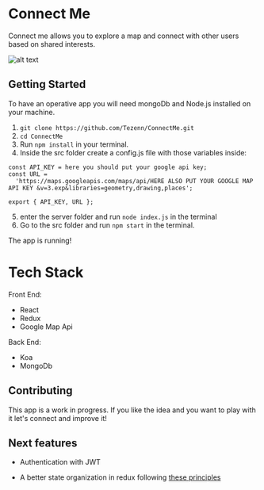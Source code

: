 # Connect Me

Connect me allows you to explore a map and connect with other users based on shared interests.

![alt text](https://res.cloudinary.com/dwfodxlfi/image/upload/v1540034252/connect_me_map.png)

## Getting Started

To have an operative app you will need mongoDb and Node.js installed on your machine.

1. `git clone https://github.com/Tezenn/ConnectMe.git`
2. `cd ConnectMe`
3. Run `npm install` in your terminal.
4. Inside the src folder create a config.js file with those variables inside:

```
const API_KEY = here you should put your google api key;
const URL =
  'https://maps.googleapis.com/maps/api/HERE ALSO PUT YOUR GOOGLE MAP API KEY &v=3.exp&libraries=geometry,drawing,places';

export { API_KEY, URL };
```
5. enter the server folder and run `node index.js` in the terminal
6. Go to the src folder and run `npm start` in the terminal.

The app is running!

# Tech Stack

Front End:

* React
* Redux
* Google Map Api

Back End:

* Koa
* MongoDb

## Contributing

This app is a work in progress. If you like the idea and you want to play with it let's connect and improve it!

## Next features

* Authentication with JWT

* A better state organization in redux following [these principles](https://medium.com/@ArolDev/a-redux-state-organization-proposal-a93f3d79a6d2)
